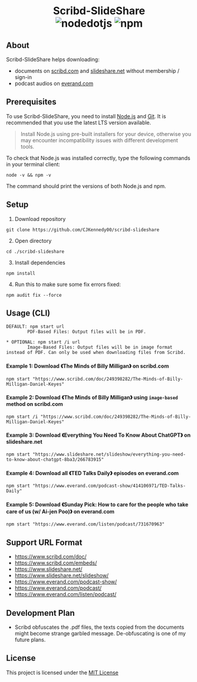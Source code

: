 # <div align="center">Scribd-SlideShare</div><div align="center"> ![nodedotjs](https://img.shields.io/badge/node.js-v21.6-339933.svg?style=flat&logo=nodedotjs&logoColor=white)  ![npm](https://img.shields.io/badge/npm-10.2-dc2c35.svg?style=flat&logo=npm&logoColor=white)</div>

## About ##
Scribd-SlideShare helps downloading:
- documents on [scribd.com](https://www.scribd.com/) and [slideshare.net](https://www.slideshare.net/) without membership / sign-in  
- podcast audios on [everand.com](https://www.everand.com/podcasts)  

## Prerequisites ##
To use Scribd-SlideShare, you need to install [Node.js](https://nodejs.org/en/) and [Git](https://git-scm.com/downloads). It is recommended that you use the latest LTS version available.  

> Install Node.js using pre-built installers for your device, otherwise you may encounter incompatibility issues with different development tools.  

To check that Node.js was installed correctly, type the following commands in your terminal client:  
```console
node -v && npm -v
```
The command should print the versions of both Node.js and npm.  

## Setup ##
1. Download repository  
```console
git clone https://github.com/CJKennedy00/scribd-slideshare
```
2. Open directory
```console
cd ./scribd-slideshare
```
3. Install dependencies
```console
npm install
```
4. Run this to make sure some fix errors fixed:
```console
npm audit fix --force
```

## Usage (CLI) ##
```console
DEFAULT: npm start url
        PDF-Based Files: Output files will be in PDF.

* OPTIONAL: npm start /i url
        Image-Based Files: Output files will be in image format instead of PDF. Can only be used when downloading files from Scribd.
```

#### Example 1: Download 《The Minds of Billy Milligan》 on scribd.com ####
```console
npm start "https://www.scribd.com/doc/249398282/The-Minds-of-Billy-Milligan-Daniel-Keyes"
```

#### Example 2: Download 《The Minds of Billy Milligan》 using `image-based` method on scribd.com ####
```console
npm start /i "https://www.scribd.com/doc/249398282/The-Minds-of-Billy-Milligan-Daniel-Keyes"
```

#### Example 3: Download 《Everything You Need To Know About ChatGPT》 on slideshare.net ####
```console
npm start "https://www.slideshare.net/slideshow/everything-you-need-to-know-about-chatgpt-8ba3/266783915"
```

#### Example 4: Download all 《TED Talks Daily》 episodes on everand.com ####
```console
npm start "https://www.everand.com/podcast-show/414106971/TED-Talks-Daily"
```

#### Example 5: Download 《Sunday Pick: How to care for the people who take care of us (w/ Ai-jen Poo)》 on everand.com ####
```console
npm start "https://www.everand.com/listen/podcast/731670963"
```

## Support URL Format ##
- https://www.scribd.com/doc/
- https://www.scribd.com/embeds/
- https://www.slideshare.net/
- https://www.slideshare.net/slideshow/
- https://www.everand.com/podcast-show/
- https://www.everand.com/podcast/
- https://www.everand.com/listen/podcast/

## Development Plan ##
- Scribd obfuscates the .pdf files, the texts copied from the documents might become strange garbled message. De-obfuscating is one of my future plans.

## License ##
This project is licensed under the [MIT License](LICENSE.md)

